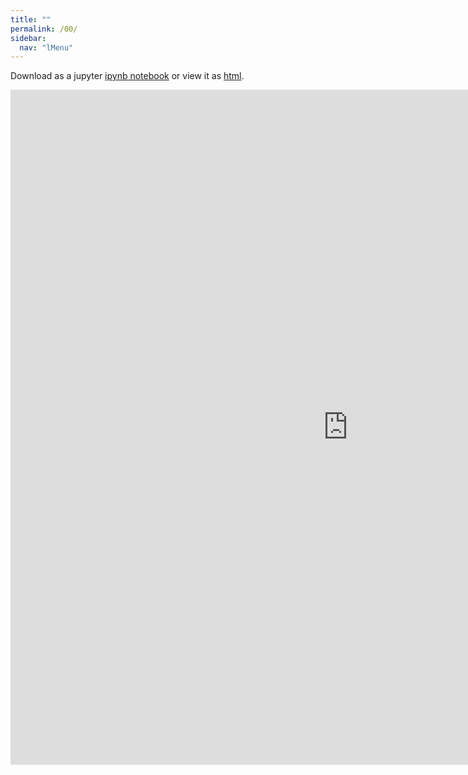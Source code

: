 ```yaml
---
title: ""
permalink: /00/
sidebar:
  nav: "lMenu"
---
```


Download as a jupyter [ipynb notebook](https://github.com/datascience-intro/1MS041-2020/lectures/00.ipynb) or view it as [html](https://github.com/datascience-intro/1MS041-2020/lectures/00.html).

<iframe src="https://github.com/datascience-intro/1MS041-2020/lectures/00.html" width="1080" height="1080" frameborder="0"></iframe>
